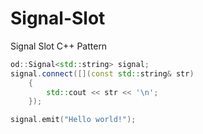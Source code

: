 # Signal-Slot
Signal Slot C++ Pattern

```c++
od::Signal<std::string> signal;
signal.connect([](const std::string& str)
    {
        std::cout << str << '\n';
    });

signal.emit("Hello world!");
```
